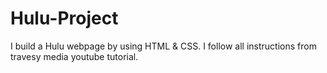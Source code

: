 # Hulu-Project
I build a Hulu webpage by using HTML & CSS.
I follow all instructions from travesy media youtube tutorial.
